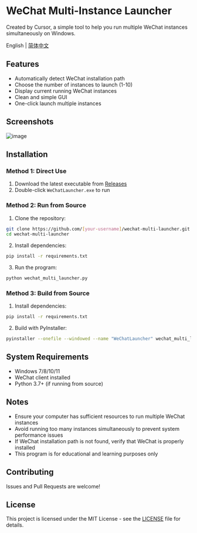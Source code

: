 # WeChat Multi-Instance Launcher

Created by Cursor, a simple tool to help you run multiple WeChat instances simultaneously on Windows.

English | [简体中文](README.md)

## Features

- Automatically detect WeChat installation path
- Choose the number of instances to launch (1-10)
- Display current running WeChat instances
- Clean and simple GUI
- One-click launch multiple instances

## Screenshots

![image](https://github.com/user-attachments/assets/2010bdfb-ecd6-4d6b-9895-59e9ef875056)


## Installation

### Method 1: Direct Use

1. Download the latest executable from [Releases](../../releases)
2. Double-click `WeChatLauncher.exe` to run

### Method 2: Run from Source

1. Clone the repository:
```bash
git clone https://github.com/[your-username]/wechat-multi-launcher.git
cd wechat-multi-launcher
```

2. Install dependencies:
```bash
pip install -r requirements.txt
```

3. Run the program:
```bash
python wechat_multi_launcher.py
```

### Method 3: Build from Source

1. Install dependencies:
```bash
pip install -r requirements.txt
```

2. Build with PyInstaller:
```bash
pyinstaller --onefile --windowed --name "WeChatLauncher" wechat_multi_launcher.py
```

## System Requirements

- Windows 7/8/10/11
- WeChat client installed
- Python 3.7+ (if running from source)

## Notes

- Ensure your computer has sufficient resources to run multiple WeChat instances
- Avoid running too many instances simultaneously to prevent system performance issues
- If WeChat installation path is not found, verify that WeChat is properly installed
- This program is for educational and learning purposes only

## Contributing

Issues and Pull Requests are welcome!

## License

This project is licensed under the MIT License - see the [LICENSE](LICENSE) file for details. 
